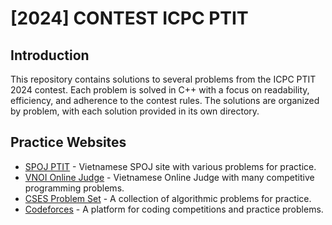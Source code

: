 # [2024] CONTEST ICPC PTIT
## Introduction
This repository contains solutions to several problems from the ICPC PTIT 2024 contest. Each problem is solved in C++ with a focus on readability, efficiency, and adherence to the contest rules. The solutions are organized by problem, with each solution provided in its own directory.
## Practice Websites
- [SPOJ PTIT](https://www.spoj.com/PTIT/) - Vietnamese SPOJ site with various problems for practice.  
- [VNOI Online Judge](https://oj.vnoi.info/problems/) - Vietnamese Online Judge with many competitive programming problems.  
-  [CSES Problem Set](https://cses.fi/problemset/list) - A collection of algorithmic problems for practice.  
- [Codeforces](https://codeforces.com) - A platform for coding competitions and practice problems.  
  
  
